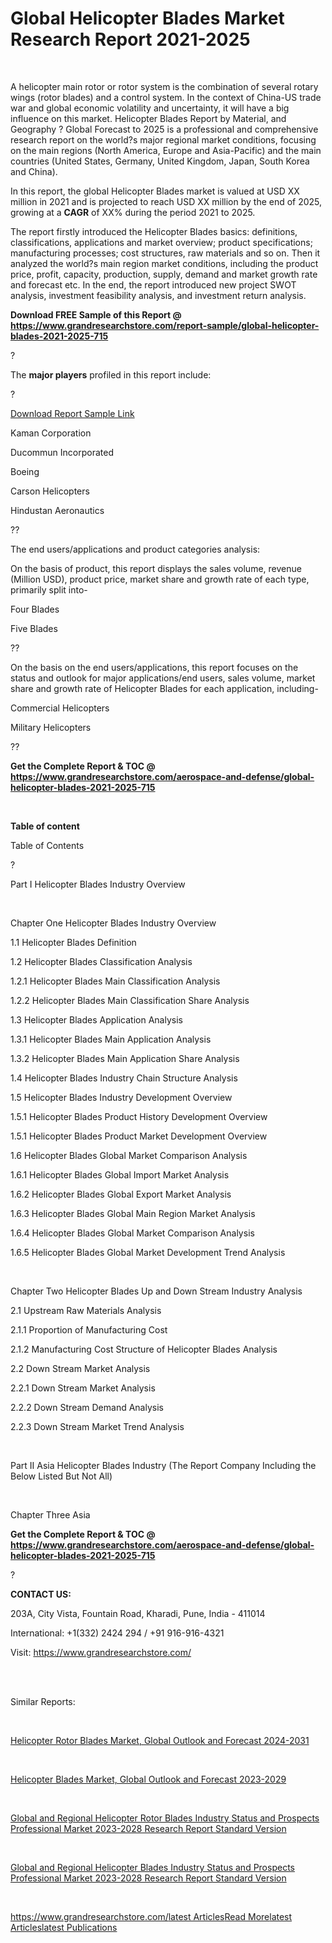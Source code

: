 <h1>Global Helicopter Blades Market Research Report 2021-2025</h1><br/><p>A helicopter main rotor or rotor system is the combination of several rotary wings (rotor blades) and a control system. In the context of China-US trade war and global economic volatility and uncertainty, it will have a big influence on this market. Helicopter Blades Report by Material, and Geography ? Global Forecast to 2025 is a professional and comprehensive research report on the world?s major regional market conditions, focusing on the main regions (North America, Europe and Asia-Pacific) and the main countries (United States, Germany, United Kingdom, Japan, South Korea and China).</p>
 
 
 
 <p>In this report, the global Helicopter Blades market is valued at USD XX million in 2021 and is projected to reach USD XX million by the end of 2025, growing at a <strong>CAGR</strong> of XX% during the period 2021 to 2025.</p>
 
 
 
 <p>The report firstly introduced the Helicopter Blades basics: definitions, classifications, applications and market overview; product specifications; manufacturing processes; cost structures, raw materials and so on. Then it analyzed the world?s main region market conditions, including the product price, profit, capacity, production, supply, demand and market growth rate and forecast etc. In the end, the report introduced new project SWOT analysis, investment feasibility analysis, and investment return analysis.</p>
 
 
 
 <div><b>Download FREE Sample of this Report @ <a href="https://www.grandresearchstore.com/report-sample/global-helicopter-blades-2021-2025-715">https://www.grandresearchstore.com/report-sample/global-helicopter-blades-2021-2025-715</a></b></div>
 
 
 
 <p>? </p>
 
 
 
 <p>The <strong>major players</strong> profiled in this report include:</p>
 
 
 
 <p>? </p>
 
 
 
 <p><a href="https://www.grandresearchstore.com/mr-admin/report-sample/global-helicopter-blades-2021-2025-715">Download Report Sample Link</a></p>
 
 
 
 <p>Kaman Corporation</p>
 
 
 
 <p>Ducommun Incorporated</p>
 
 
 
 <p>Boeing</p>
 
 
 
 <p>Carson Helicopters</p>
 
 
 
 <p>Hindustan Aeronautics</p>
 
 
 
 <p>??</p>
 
 
 
 <p>The end users/applications and product categories analysis:</p>
 
 
 
 <p>On the basis of product, this report displays the sales volume, revenue (Million USD), product price, market share and growth rate of each type, primarily split into-</p>
 
 
 
 <p>Four Blades</p>
 
 
 
 <p>Five Blades</p>
 
 
 
 <p>??</p>
 
 
 
 <p>On the basis on the end users/applications, this report focuses on the status and outlook for major applications/end users, sales volume, market share and growth rate of Helicopter Blades for each application, including-</p>
 
 
 
 <p>Commercial Helicopters</p>
 
 
 
 <p>Military Helicopters</p>
 
 
 
 <p>??</p>
 
 
 
 <div><b>Get the Complete Report & TOC @ <a href="https://www.grandresearchstore.com/aerospace-and-defense/global-helicopter-blades-2021-2025-715">https://www.grandresearchstore.com/aerospace-and-defense/global-helicopter-blades-2021-2025-715</a></b></div>
 
 
 
 <p><br />
 
 <b>Table of content</b></p>
 
 
 
 <p>Table of Contents<br />
 
 ?<br />
 
 Part I Helicopter Blades Industry Overview<br />
 
 <br />
 
 Chapter One Helicopter Blades Industry Overview<br />
 
 1.1 Helicopter Blades Definition<br />
 
 1.2 Helicopter Blades Classification Analysis<br />
 
 1.2.1 Helicopter Blades Main Classification Analysis<br />
 
 1.2.2 Helicopter Blades Main Classification Share Analysis<br />
 
 1.3 Helicopter Blades Application Analysis<br />
 
 1.3.1 Helicopter Blades Main Application Analysis<br />
 
 1.3.2 Helicopter Blades Main Application Share Analysis<br />
 
 1.4 Helicopter Blades Industry Chain Structure Analysis<br />
 
 1.5 Helicopter Blades Industry Development Overview<br />
 
 1.5.1 Helicopter Blades Product History Development Overview<br />
 
 1.5.1 Helicopter Blades Product Market Development Overview<br />
 
 1.6 Helicopter Blades Global Market Comparison Analysis<br />
 
 1.6.1 Helicopter Blades Global Import Market Analysis<br />
 
 1.6.2 Helicopter Blades Global Export Market Analysis<br />
 
 1.6.3 Helicopter Blades Global Main Region Market Analysis<br />
 
 1.6.4 Helicopter Blades Global Market Comparison Analysis<br />
 
 1.6.5 Helicopter Blades Global Market Development Trend Analysis<br />
 
 <br />
 
 Chapter Two Helicopter Blades Up and Down Stream Industry Analysis<br />
 
 2.1 Upstream Raw Materials Analysis<br />
 
 2.1.1 Proportion of Manufacturing Cost<br />
 
 2.1.2 Manufacturing Cost Structure of Helicopter Blades Analysis<br />
 
 2.2 Down Stream Market Analysis<br />
 
 2.2.1 Down Stream Market Analysis<br />
 
 2.2.2 Down Stream Demand Analysis<br />
 
 2.2.3 Down Stream Market Trend Analysis<br />
 
 <br />
 
 Part II Asia Helicopter Blades Industry (The Report Company Including the Below Listed But Not All)<br />
 
 <br />
 
 Chapter Three Asia</p>
 
 
 
 <div><b>Get the Complete Report & TOC @ <a href="https://www.grandresearchstore.com/aerospace-and-defense/global-helicopter-blades-2021-2025-715">https://www.grandresearchstore.com/aerospace-and-defense/global-helicopter-blades-2021-2025-715</a></b></div>
 
 
 
 <p>? </p>
 
 
 
 <p><b>CONTACT US:</b><br />
 
 203A, City Vista, Fountain Road, Kharadi, Pune, India - 411014<br />
 
 International: +1(332) 2424 294 / +91 916-916-4321<br />
 
 Visit: <a href="https://www.grandresearchstore.com/">https://www.grandresearchstore.com/</a><br />
 
 <br />
 
 <br />
 
 Similar Reports:<br />
 
 <br />
 
 <a href="https://www.grandresearchstore.com/automotive-and-transportation/global-helicopter-rotor-blades-forecast-2024-2031-353">Helicopter Rotor Blades Market, Global Outlook and Forecast 2024-2031</a><br />
 
 <br />
 
 <a href="https://www.grandresearchstore.com/automotive-and-transportation/global-helicopter-blades-forecast-2023-2029-775">Helicopter Blades Market, Global Outlook and Forecast 2023-2029</a><br />
 
 <br />
 
 <a href="https://www.grandresearchstore.com/automotive-and-transportation/global-regional-helicopter-rotor-blades-2023-2028-456">Global and Regional Helicopter Rotor Blades Industry Status and Prospects Professional Market 2023-2028 Research Report Standard Version</a><br />
 
 <br />
 
 <a href="https://www.grandresearchstore.com/automotive-and-transportation/global-regional-helicopter-blades-2023-2028-442">Global and Regional Helicopter Blades Industry Status and Prospects Professional Market 2023-2028 Research Report Standard Version</a><br />
 
 <br />
 
 <a href="https://gyeongbokgung.com">https://www.grandresearchstore.com/</a><a href="https://hallyeomaritime.com">latest Articles</a><a href="https://jingwansa.com">Read More</a><a href="https://nguoiviet.jp/">latest Articles</a><a href="https://www.intelmarketresearch.com/">latest Publications</a></p>